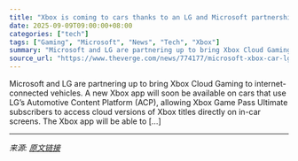 ```yaml
---
title: "Xbox is coming to cars thanks to an LG and Microsoft partnership"
date: 2025-09-09T09:00:00+08:00
categories: ["tech"]
tags: ["Gaming", "Microsoft", "News", "Tech", "Xbox"]
summary: "Microsoft and LG are partnering up to bring Xbox Cloud Gaming to internet-connected vehicles. A new Xbox app will soon be available on cars that use LG&#8217;s Automotive Content Platform (ACP), allow"
source_url: "https://www.theverge.com/news/774177/microsoft-xbox-car-lg-partnership-cloud-streaming"
---
```


Microsoft and LG are partnering up to bring Xbox Cloud Gaming to internet-connected vehicles. A new Xbox app will soon be available on cars that use LG&#8217;s Automotive Content Platform (ACP), allowing Xbox Game Pass Ultimate subscribers to access cloud versions of Xbox titles directly on in-car screens. The Xbox app will be able to [&#8230;]

---

*来源: [原文链接](https://www.theverge.com/news/774177/microsoft-xbox-car-lg-partnership-cloud-streaming)*
